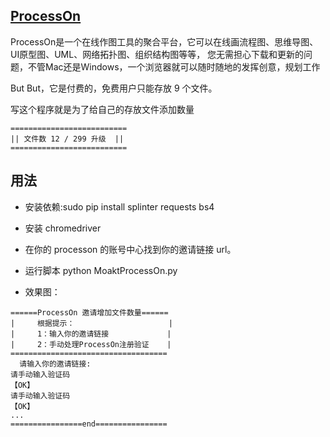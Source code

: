 ##  [ProcessOn](https://www.processon.com/i/5ad16f4be4b0518eacae31fb)

ProcessOn是一个在线作图工具的聚合平台，它可以在线画流程图、思维导图、UI原型图、UML、网络拓扑图、组织结构图等等，
您无需担心下载和更新的问题，不管Mac还是Windows，一个浏览器就可以随时随地的发挥创意，规划工作 

But But，它是付费的，免费用户只能存放 9 个文件。

写这个程序就是为了给自己的存放文件添加数量
```
==========================
|| 文件数 12 / 299 升级  ||
==========================
```

## 用法

- 安装依赖:sudo pip install splinter requests bs4

- 安装 chromedriver

- 在你的 processon 的账号中心找到你的邀请链接 url。

- 运行脚本 python MoaktProcessOn.py

- 效果图：

```
======ProcessOn 邀请增加文件数量======
|     根据提示：                     |
|     1：输入你的邀请链接             |
|     2：手动处理ProcessOn注册验证    |
===================================
  请输入你的邀请链接:
请手动输入验证码
【OK】
请手动输入验证码
【OK】
...
================end================
```


